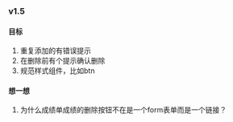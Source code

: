 
### v1.5
#### 目标

1. 重复添加的有错误提示
1. 在删除前有个提示确认删除
1. 规范样式组件，比如btn

#### 想一想
1. 为什么成绩单成绩的删除按钮不在是一个form表单而是一个链接？


